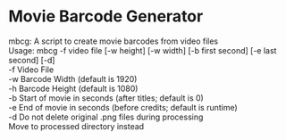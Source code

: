 # Movie Barcode Generator

mbcg: A script to create movie barcodes from video files  
Usage: mbcg -f video file [-w height] [-w width] [-b first second] [-e last second] [-d]  
-f Video File  
-w Barcode Width (default is 1920)  
-h Barcode Height (default is 1080)  
-b Start of movie in seconds (after titles; default is 0)  
-e End of movie in seconds (before credits; default is runtime)  
-d Do not delete original .png files during processing  
     Move to processed directory instead  
